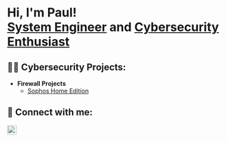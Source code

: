<h1>Hi, I'm Paul! <br/><a href="https://github.com/CyberSecSolutions">System Engineer</a> and <a href="https://tryhackme.com/p/Pavel19">Cybersecurity Enthusiast</a>

<h2>👨‍💻 Cybersecurity Projects:</h2>

- <b>Firewall Projects</b>
  - [Sophos Home Edition](https://github.com/CyberSecSolutions/Sophos)

<h2> 🤳 Connect with me:</h2>

<a href="mailto:cybersecsolution@proton.me">
  <img align="left" alt="ProtonMail" width="22px" src="https://cdn.jsdelivr.net/npm/simple-icons@v3/icons/protonmail.svg" />
</a>



<!--
**joshmadakor1/joshmadakor1** is a ✨ _special_ ✨ repository because its `README.md` (this file) appears on your GitHub profile.

Here are some ideas to get you started:

- 🔭 I’m currently working on ...
- 🌱 I’m currently learning ...
- 👯 I’m looking to collaborate on ...
- 🤔 I’m looking for help with ...
- 💬 Ask me about ...
- 📫 How to reach me: ...
- ⚡ Fun fact: ...
-->
